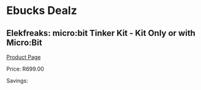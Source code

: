 
# Ebucks Dealz
## Elekfreaks: micro:bit Tinker Kit - Kit Only or with Micro:Bit
[Product Page](https://www.ebucks.com/web/shop/productSelected.do?prodId=1190771179&catId=1190841123)

Price: R699.00

Savings: 


	